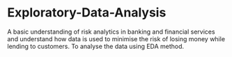 # Exploratory-Data-Analysis
A basic understanding of risk analytics in banking and financial services and understand how data is used to minimise the risk of losing money while lending to customers. To analyse the data using EDA method.
